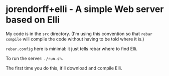 # jorendorff+elli - A simple Web server based on Elli

My code is in the `src` directory. (I'm using this convention so that `rebar
compile` will compile the code without having to be told where it is.)

`rebar.config` here is minimal: it just tells rebar where to find Elli.

To run the server: `./run.sh`.

The first time you do this, it'll download and compile Elli.
